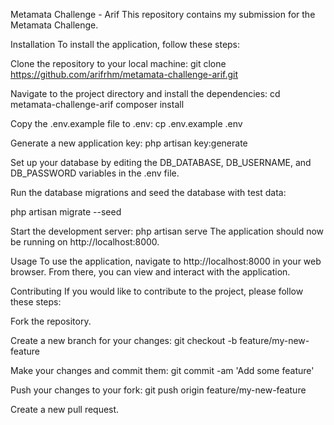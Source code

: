 Metamata Challenge - Arif
This repository contains my submission for the Metamata Challenge.

Installation
To install the application, follow these steps:

Clone the repository to your local machine:
git clone https://github.com/arifrhm/metamata-challenge-arif.git


Navigate to the project directory and install the dependencies:
cd metamata-challenge-arif
composer install


Copy the .env.example file to .env:
cp .env.example .env


Generate a new application key:
php artisan key:generate


Set up your database by editing the DB_DATABASE, DB_USERNAME, and DB_PASSWORD variables in the .env file.


Run the database migrations and seed the database with test data:

php artisan migrate --seed


Start the development server:
php artisan serve
The application should now be running on http://localhost:8000.

Usage
To use the application, navigate to http://localhost:8000 in your web browser. From there, you can view and interact with the application.

Contributing
If you would like to contribute to the project, please follow these steps:

Fork the repository.

Create a new branch for your changes:
git checkout -b feature/my-new-feature

Make your changes and commit them:
git commit -am 'Add some feature'

Push your changes to your fork:
git push origin feature/my-new-feature

Create a new pull request.
